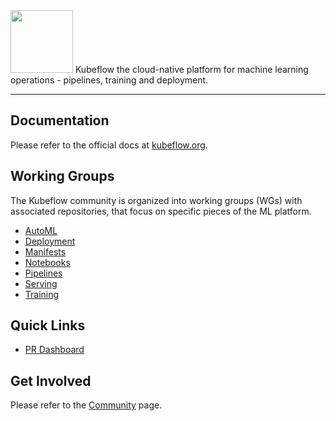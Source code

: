 <img src="https://www.kubeflow.org/images/logo.svg" width="100">
Kubeflow the cloud-native platform for machine learning operations - pipelines, training and deployment.

---

## Documentation
Please refer to the official docs at [kubeflow.org](http://kubeflow.org).

## Working Groups
The Kubeflow community is organized into working groups (WGs) with associated repositories, that focus on specific pieces of the ML platform. 

* [AutoML](https://github.com/kubeflow/community/tree/master/wg-automl)
* [Deployment](https://github.com/kubeflow/community/tree/master/wg-deployment)
* [Manifests](https://github.com/kubeflow/community/tree/master/wg-manifests)
* [Notebooks](https://github.com/kubeflow/community/tree/master/wg-notebooks)
* [Pipelines](https://github.com/kubeflow/community/tree/master/wg-pipelines)
* [Serving](https://github.com/kubeflow/community/tree/master/wg-serving)
* [Training](https://github.com/kubeflow/community/tree/master/wg-training)

## Quick Links
* [PR Dashboard](https://k8s-gubernator.appspot.com/pr)

## Get Involved
Please refer to the [Community](https://www.kubeflow.org/docs/about/community/) page.

